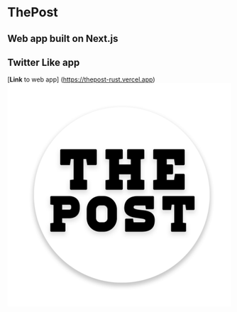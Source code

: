 # ThePost
## Web app built on Next.js
## Twitter Like app
[**Link** to web app] (https://thepost-rust.vercel.app)
![Logo](./public/Logo.png)
